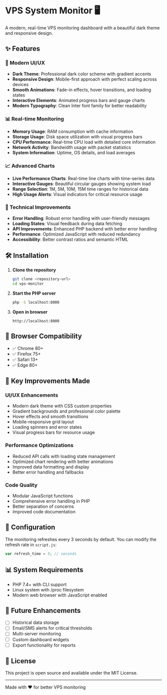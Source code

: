 # VPS System Monitor 🖥️

A modern, real-time VPS monitoring dashboard with a beautiful dark theme and responsive design.

## ✨ Features

### 🎨 Modern UI/UX
- **Dark Theme**: Professional dark color scheme with gradient accents
- **Responsive Design**: Mobile-first approach with perfect scaling across devices
- **Smooth Animations**: Fade-in effects, hover transitions, and loading states
- **Interactive Elements**: Animated progress bars and gauge charts
- **Modern Typography**: Clean Inter font family for better readability

### 📊 Real-time Monitoring
- **Memory Usage**: RAM consumption with cache information
- **Storage Usage**: Disk space utilization with visual progress bars
- **CPU Performance**: Real-time CPU load with detailed core information
- **Network Activity**: Bandwidth usage with packet statistics
- **System Information**: Uptime, OS details, and load averages

### 📈 Advanced Charts
- **Live Performance Charts**: Real-time line charts with time-series data
- **Interactive Gauges**: Beautiful circular gauges showing system load
- **Range Selection**: 1M, 5M, 10M, 15M time ranges for historical data
- **High Usage Alerts**: Visual indicators for critical resource usage

### 🚀 Technical Improvements
- **Error Handling**: Robust error handling with user-friendly messages
- **Loading States**: Visual feedback during data fetching
- **API Improvements**: Enhanced PHP backend with better error handling
- **Performance**: Optimized JavaScript with reduced redundancy
- **Accessibility**: Better contrast ratios and semantic HTML

## 🛠️ Installation

1. **Clone the repository**
   ```bash
   git clone <repository-url>
   cd vps-monitor
   ```

2. **Start the PHP server**
   ```bash
   php -S localhost:8000
   ```

3. **Open in browser**
   ```
   http://localhost:8000
   ```

## 📱 Browser Compatibility

- ✅ Chrome 80+
- ✅ Firefox 75+
- ✅ Safari 13+
- ✅ Edge 80+

## 🎯 Key Improvements Made

### UI/UX Enhancements
- Modern dark theme with CSS custom properties
- Gradient backgrounds and professional color palette
- Hover effects and smooth transitions
- Mobile-responsive grid layout
- Loading spinners and error states
- Visual progress bars for resource usage

### Performance Optimizations
- Reduced API calls with loading state management
- Optimized chart rendering with better animations
- Improved data formatting and display
- Better error handling and fallbacks

### Code Quality
- Modular JavaScript functions
- Comprehensive error handling in PHP
- Better separation of concerns
- Improved code documentation

## 🔧 Configuration

The monitoring refreshes every 3 seconds by default. You can modify the refresh rate in `script.js`:

```javascript
var refresh_time = 3; // seconds
```

## 📊 System Requirements

- PHP 7.4+ with CLI support
- Linux system with /proc filesystem
- Modern web browser with JavaScript enabled

## 🚀 Future Enhancements

- [ ] Historical data storage
- [ ] Email/SMS alerts for critical thresholds
- [ ] Multi-server monitoring
- [ ] Custom dashboard widgets
- [ ] Export functionality for reports

## 📄 License

This project is open source and available under the MIT License.

---

Made with ❤️ for better VPS monitoring